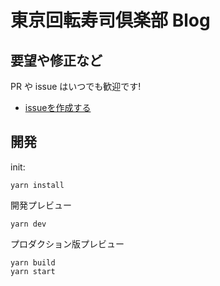 # 東京回転寿司倶楽部 Blog

## 要望や修正など

PR や issue はいつでも歓迎です! 

- [issueを作成する](https://github.com/zztkm/blog/issues/new)

## 開発

init:
```shell
yarn install
```

開発プレビュー
```shell
yarn dev
```

プロダクション版プレビュー
```shell
yarn build
yarn start
```